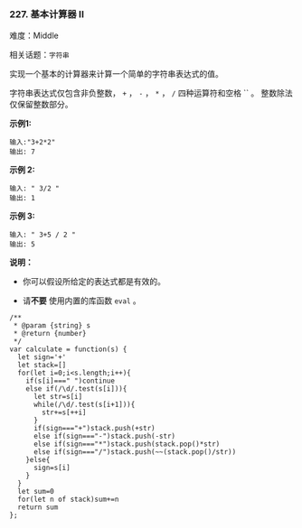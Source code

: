 ### 227. 基本计算器 II

难度：Middle

相关话题：`字符串`

实现一个基本的计算器来计算一个简单的字符串表达式的值。



字符串表达式仅包含非负整数， `+` ，  `-`  ， `*` ， `/`  四种运算符和空格 `` 。 整数除法仅保留整数部分。



**示例1:** 



```
输入:"3+2*2"
输出: 7
```


**示例 2:** 



```
输入: " 3/2 "
输出: 1
```


**示例 3:** 



```
输入: " 3+5 / 2 "
输出: 5
```


**说明：** 




* 你可以假设所给定的表达式都是有效的。

* 请**不要** 使用内置的库函数  `eval` 。




```
/**
 * @param {string} s
 * @return {number}
 */
var calculate = function(s) {
  let sign='+'
  let stack=[]
  for(let i=0;i<s.length;i++){
    if(s[i]===" ")continue
    else if(/\d/.test(s[i])){
      let str=s[i]
      while(/\d/.test(s[i+1])){
        str+=s[++i]
      }
      if(sign==="+")stack.push(+str)
      else if(sign==="-")stack.push(-str)
      else if(sign==="*")stack.push(stack.pop()*str)
      else if(sign==="/")stack.push(~~(stack.pop()/str))
    }else{
      sign=s[i]
    }
  }
  let sum=0
  for(let n of stack)sum+=n
  return sum
};
```

